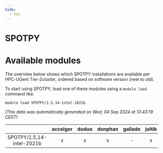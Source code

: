 ```yaml
---
hide:
  - toc
---
```


SPOTPY
======

# Available modules


The overview below shows which SPOTPY installations are available per HPC-UGent Tier-2cluster, ordered based on software version (new to old).

To start using SPOTPY, load one of these modules using a `module load` command like:

```shell
module load SPOTPY/1.5.14-intel-2021b
```

*(This data was automatically generated on Wed, 04 Sep 2024 at 13:43:19 CEST)*  

| |accelgor|doduo|donphan|gallade|joltik|shinx|skitty|
| :---: | :---: | :---: | :---: | :---: | :---: | :---: | :---: |
|SPOTPY/1.5.14-intel-2021b|x|x|x|-|x|-|x|
